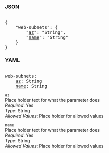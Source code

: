 ### JSON 
<pre> 
{
    "web-subnets": {
        "<a href=#az>az</a>": "String", 
        "<a href=#name>name</a>": "String"
    }
}</pre> 
### YAML 
<pre> 
web-subnets:
    <a href=#az>az</a>: String
    <a href=#name>name</a>: String
</pre> 


`az`  <a name="az"></a> \
Place holder text for what the parameter does \
*Required*: Yes \
*Type*: String \
*Allowed Values*: Place holder for allowed values

`name`  <a name="name"></a> \
Place holder text for what the parameter does \
*Required*: Yes \
*Type*: String \
*Allowed Values*: Place holder for allowed values

